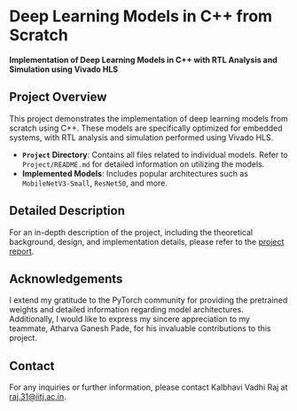 # Deep Learning Models in C++ from Scratch

**Implementation of Deep Learning Models in C++ with RTL Analysis and Simulation using Vivado HLS**

## Project Overview
This project demonstrates the implementation of deep learning models from scratch using C++. These models are specifically optimized for embedded systems, with RTL analysis and simulation performed using Vivado HLS.

- **`Project` Directory**: Contains all files related to individual models. Refer to `Project/README.md` for detailed information on utilizing the models.
- **Implemented Models**: Includes popular architectures such as `MobileNetV3-Small`, `ResNet50`, and more.

## Detailed Description
For an in-depth description of the project, including the theoretical background, design, and implementation details, please refer to the [project report](https://github.com/ihdavjar/PythonToCppDL/blob/a8df522b8d264d33da24a932903636d6094eb145/Project/report.pdf).

## Acknowledgements
I extend my gratitude to the PyTorch community for providing the pretrained weights and detailed information regarding model architectures. Additionally, I would like to express my sincere appreciation to my teammate, Atharva Ganesh Pade, for his invaluable contributions to this project.

## Contact
For any inquiries or further information, please contact Kalbhavi Vadhi Raj at [raj.31@iitj.ac.in](raj.31@iitj.ac.in).
